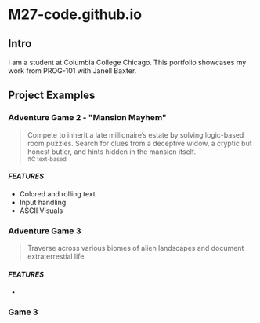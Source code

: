 # M27-code.github.io

## Intro
I am a student at Columbia College Chicago. This portfolio showcases my work from PROG-101 with Janell Baxter.

## Project Examples

### Adventure Game 2 - "Mansion Mayhem"
> Compete to inherit a late millionaire’s estate by solving logic-based room puzzles. Search for clues from a deceptive widow, a cryptic but honest butler, and hints hidden in the mansion itself.
<br> <sub> #C text-based</sub>

#### *FEATURES*
- Colored and rolling text 
- Input handling 
- ASCII Visuals

### Adventure Game 3
> Traverse across various biomes of alien landscapes and document extraterrestial life. 

#### *FEATURES*
- 

### Game 3
